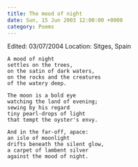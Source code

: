 ```yaml
---
title: The mood of night
date: Sun, 15 Jun 2003 12:00:00 +0000
category: Poems
---
```


Edited: 03/07/2004
Location: Sitges, Spain

    A mood of night  
    settles on the trees,  
    on the satin of dark waters,  
    on the rocks and the creatures  
    of the watery deep.

    The moon is a bold eye  
    watching the land of evening;  
    sewing by his regard  
    tiny pearl-drops of light  
    that tempt the oyster's envy.

    And in the far-off, apace:  
    an isle of moonlight  
    drifts beneath the silent glow,  
    a carpet of lambent silver  
    against the mood of night.


